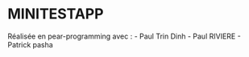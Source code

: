 # MINITESTAPP

Réalisée en pear-programming avec : 
    - Paul Trin Dinh 
    - Paul RIVIERE
    - Patrick pasha


